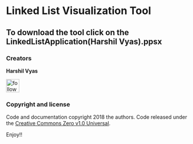 # Linked List Visualization Tool

## To download the tool click on the LinkedListApplication(Harshil Vyas).ppsx

### Creators

**Harshil Vyas**

<a href='https://github.com/Harshil-V' target='_blank'><img height='36' style='border:0px;height:36px;' src='https://upload.wikimedia.org/wikipedia/commons/0/00/Follow_button.png' border='0' alt='followHarshil' /></a>

### Copyright and license

Code and documentation copyright 2018 the authors. Code released under the [Creative Commons Zero v1.0 Universal](https://github.com/Harshil-V/Linked-List-Visualization-Tool/blob/main/LICENSE)<!-- @IGNORE PREVIOUS: link -->.

Enjoy!!

